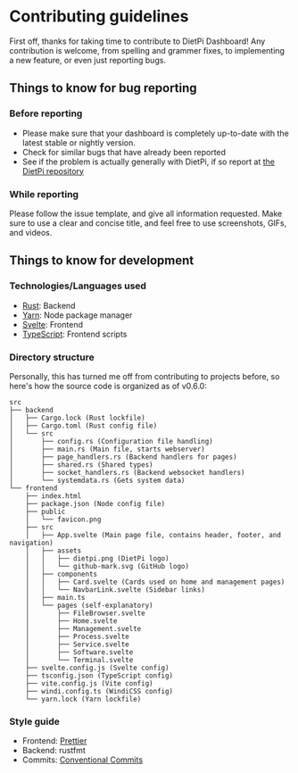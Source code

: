 # Contributing guidelines

First off, thanks for taking time to contribute to DietPi Dashboard! Any contribution is welcome, from spelling and grammer fixes, to implementing a new feature, or even just reporting bugs.

## Things to know for bug reporting

### Before reporting

- Please make sure that your dashboard is completely up-to-date with the latest stable or nightly version.
- Check for similar bugs that have already been reported
- See if the problem is actually generally with DietPi, if so report at [the DietPi repository](https://github.com/MichaIng/DietPi)

### While reporting

Please follow the issue template, and give all information requested. Make sure to use a clear and concise title, and feel free to use screenshots, GIFs, and videos.

## Things to know for development

### Technologies/Languages used
- [Rust](https://rust-lang.org): Backend
- [Yarn](https://yarnpkg.com): Node package manager
- [Svelte](https://svelte.dev): Frontend
- [TypeScript](https://www.typescriptlang.org/): Frontend scripts

### Directory structure

Personally, this has turned me off from contributing to projects before, so here's how the source code is organized as of v0.6.0:

```
src
├── backend
│   ├── Cargo.lock (Rust lockfile)
│   ├── Cargo.toml (Rust config file)
│   └── src
│       ├── config.rs (Configuration file handling)
│       ├── main.rs (Main file, starts webserver)
│       ├── page_handlers.rs (Backend handlers for pages)
│       ├── shared.rs (Shared types)
│       ├── socket_handlers.rs (Backend websocket handlers)
│       └── systemdata.rs (Gets system data)
└── frontend
    ├── index.html
    ├── package.json (Node config file)
    ├── public
    │   └── favicon.png
    ├── src
    │   ├── App.svelte (Main page file, contains header, footer, and navigation)
    │   ├── assets
    │   │   ├── dietpi.png (DietPi logo)
    │   │   └── github-mark.svg (GitHub logo)
    │   ├── components
    │   │   ├── Card.svelte (Cards used on home and management pages)
    │   │   └── NavbarLink.svelte (Sidebar links)
    │   ├── main.ts
    │   └── pages (self-explanatory)
    │       ├── FileBrowser.svelte
    │       ├── Home.svelte
    │       ├── Management.svelte
    │       ├── Process.svelte
    │       ├── Service.svelte
    │       ├── Software.svelte
    │       └── Terminal.svelte
    ├── svelte.config.js (Svelte config)
    ├── tsconfig.json (TypeScript config)
    ├── vite.config.js (Vite config)
    ├── windi.config.ts (WindiCSS config)
    └── yarn.lock (Yarn lockfile)
```

### Style guide
- Frontend: [Prettier](https://prettier.io/)
- Backend: rustfmt
- Commits: [Conventional Commits](https://www.conventionalcommits.org/)
